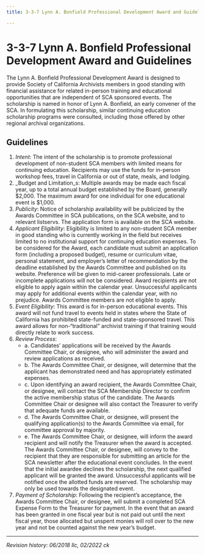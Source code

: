 ```yaml
---
title: 3-3-7 Lynn A. Bonfield Professional Development Award and Guidelines

---
```


# 3-3-7 Lynn A. Bonfield Professional Development Award and Guidelines
The Lynn A. Bonfield Professional Development Award is designed to provide Society of California Archivists members in good standing with financial assistance for related in-person training and educational opportunities that are independent of SCA sponsored events. The scholarship is named in honor of Lynn A. Bonfield, an early convener of the SCA. In formulating this scholarship, similar continuing education scholarship programs were consulted, including those offered by other regional archival organizations.

## Guidelines
1. _Intent_: The intent of the scholarship is to promote professional development of non-student SCA members with limited means for continuing education. Recipients may use the funds for in-person workshop fees, travel in California or out of state, meals, and lodging.
2. _Budget and Limitation_s: Multiple awards may be made each fiscal year, up to a total annual budget established by the Board, generally $2,000. The maximum award for one individual for one educational event is $1,000.
3. _Publicity_: Notice of scholarship availability will be publicized by the Awards Committee in SCA publications, on the SCA website, and to relevant listservs. The application form is available on the SCA website.
4. _Applicant Eligibility_: Eligibility is limited to any non-student SCA member in good standing who is currently working in the field but receives limited to no institutional support for continuing education expenses. To be considered for the Award, each candidate must submit an application form (including a proposed budget), resume or curriculum vitae, personal statement, and employer’s letter of recommendation by the deadline established by the Awards Committee and published on its website. Preference will be given to mid-career professionals. Late or incomplete applications will not be considered. Award recipients are not eligible to apply again within the calendar year. Unsuccessful applicants may apply for additional events within the calendar year, with no prejudice. Awards Committee members are not eligible to apply.
5. _Event Eligibility_: This award is for in-person educational events. This award will not fund travel to events held in states where the State of California has prohibited state-funded and state-sponsored travel. This award allows for non-“traditional” archivist training if that training would directly relate to work success.
6. _Review Process_:
   - a. Candidates’ applications will be received by the Awards Committee Chair, or designee, who will administer the award and review applications as received.
   - b. The Awards Committee Chair, or designee, will determine that the applicant has demonstrated need and has appropriately estimated expenses.
   - c. Upon identifying an award recipient, the Awards Committee Chair, or designee, will contact the SCA Membership Director to confirm the active membership status of the candidate. The Awards Committee Chair or designee will also contact the Treasurer to verify that adequate funds are available.
   - d. The Awards Committee Chair, or designee, will present the qualifying application(s) to the Awards Committee via email, for committee approval by majority.
   - e. The Awards Committee Chair, or designee, will inform the award recipient and will notify the Treasurer when the award is accepted. The Awards Committee Chair, or designee, will convey to the recipient that they are responsible for submitting an article for the SCA newsletter after the educational event concludes. In the event that the initial awardee declines the scholarship, the next qualified applicant will be granted the award. Unsuccessful applicants will be notified once the allotted funds are reserved. The scholarship may only be used towards the designated event.
7. _Payment of Scholarship_: Following the recipient’s acceptance, the Awards Committee Chair, or designee, will submit a completed SCA Expense Form to the Treasurer for payment. In the event that an award has been granted in one fiscal year but is not paid out until the next fiscal year, those allocated but unspent monies will roll over to the new year and not be counted against the new year’s budget.

***

_Revision history: 06/2018 llc, 02/2022 ck_
